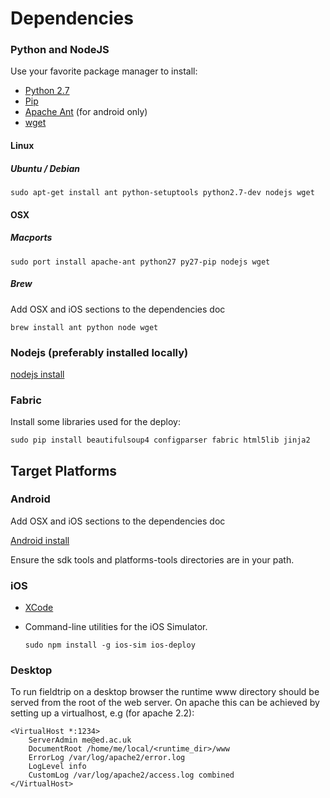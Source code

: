 # Dependencies

### Python and NodeJS

Use your favorite package manager to install:

- [Python 2.7](https://www.python.org/download/releases/2.7)
- [Pip](https://pypi.python.org/pypi/pip)
- [Apache Ant](http://ant.apache.org/) (for android only)
- [wget](https://www.gnu.org/software/wget/)

#### Linux

##### Ubuntu / Debian
```
sudo apt-get install ant python-setuptools python2.7-dev nodejs wget
```

#### OSX

##### Macports

```
sudo port install apache-ant python27 py27-pip nodejs wget
```

##### Brew
Add OSX and iOS sections to the dependencies doc
```
brew install ant python node wget
```

### Nodejs (preferably installed locally)

[nodejs install](https://github.com/joyent/node/wiki/installation)

### Fabric

Install some libraries used for the deploy:

```
sudo pip install beautifulsoup4 configparser fabric html5lib jinja2
```

## Target Platforms

### Android
Add OSX and iOS sections to the dependencies doc

[Android install](http://developer.android.com/sdk/index.html)

Ensure the sdk tools and platforms-tools directories are in your path.

### iOS

- [XCode](https://developer.apple.com/xcode/)
- Command-line utilities for the iOS Simulator.

  ```
  sudo npm install -g ios-sim ios-deploy
  ```

### Desktop

To run fieldtrip on a desktop browser the runtime www directory should be served from the root of the web server. On apache this can be achieved by setting up a virtualhost, e.g (for apache 2.2):

```
<VirtualHost *:1234>
    ServerAdmin me@ed.ac.uk
    DocumentRoot /home/me/local/<runtime_dir>/www
    ErrorLog /var/log/apache2/error.log
    LogLevel info
    CustomLog /var/log/apache2/access.log combined
</VirtualHost>
```
